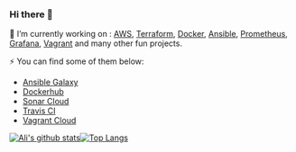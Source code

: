 ### Hi there 👋


🔭 I’m currently working on : [AWS](https://aws.amazon.com/), [Terraform](https://www.terraform.io/), [Docker](https://www.docker.com/), [Ansible](https://www.ansible.com/), [Prometheus](https://prometheus.io/), [Grafana](https://grafana.com/), [Vagrant](https://www.vagrantup.com/) and many other fun projects.

⚡ You can find some of them below:
 * [Ansible Galaxy](https://galaxy.ansible.com/darkwizard242)
 * [Dockerhub](https://hub.docker.com/u/darkwizard242)
 * [Sonar Cloud](https://sonarcloud.io/organizations/tech-overlord-github/projects)
 * [Travis CI](https://travis-ci.com/darkwizard242)
 * [Vagrant Cloud](https://app.vagrantup.com/darkwizard242)
 
 
 
 [![Ali's github stats](https://github-readme-stats.vercel.app/api?username=darkwizard242&show_icons=true)](https://github.com/darkwizard242/darkwizard242)[![Top Langs](https://github-readme-stats.vercel.app/api/top-langs/?username=darkwizard242)](https://github.com/darkwizard242/darkwizard242)
